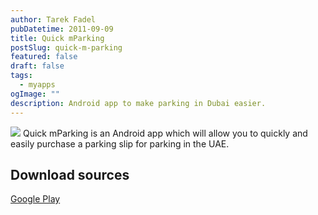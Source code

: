 ```yaml
---
author: Tarek Fadel
pubDatetime: 2011-09-09
title: Quick mParking
postSlug: quick-m-parking
featured: false
draft: false
tags:
  - myapps
ogImage: ""
description: Android app to make parking in Dubai easier.
---
```


<img aria-hidden="true" alt=" " style="border: 0; display: inline;" src="/post-images/quickmparkinglogo.png" /> Quick mParking is an Android app which will allow you to quickly and easily purchase a parking slip for parking in the UAE.

## Download sources

[Google Play](https://play.google.com/store/apps/details?id=com.tarekfadel.quickmparking)
